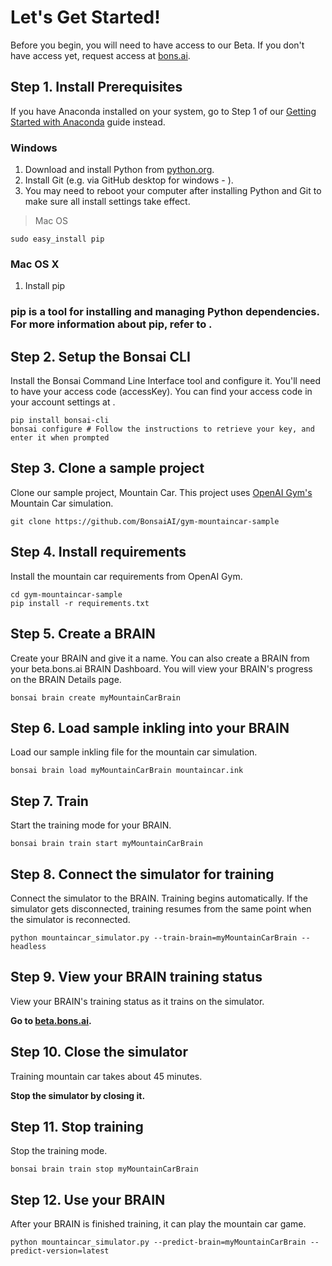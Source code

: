 # Let's Get Started!

Before you begin, you will need to have access to our Beta. If you don't have access yet, request access at [bons.ai][1].

## Step 1. Install Prerequisites

If you have Anaconda installed on your system, go to Step 1 of our [Getting Started with Anaconda][2] guide instead.

### Windows

1. Download and install Python from [python.org][3].
2. Install Git (e.g. via GitHub desktop for windows - ).
3. You may need to reboot your computer after installing Python and Git to make sure all install settings take effect.

> Mac OS

```
sudo easy_install pip
```

### Mac OS X

1. Install pip

### pip is a tool for installing and managing Python dependencies. For more information about pip, refer to .

## Step 2. Setup the Bonsai CLI

Install the Bonsai Command Line Interface tool and configure it. You'll need to have your access code (accessKey). You can find your access code in your account settings at .

```
pip install bonsai-cli
bonsai configure # Follow the instructions to retrieve your key, and enter it when prompted
```

## Step 3. Clone a sample project

Clone our sample project, Mountain Car. This project uses [OpenAI Gym's][4] Mountain Car simulation.

```
git clone https://github.com/BonsaiAI/gym-mountaincar-sample
```

## Step 4. Install requirements

Install the mountain car requirements from OpenAI Gym.

```
cd gym-mountaincar-sample
pip install -r requirements.txt
```

## Step 5. Create a BRAIN

Create your BRAIN and give it a name. You can also create a BRAIN from your beta.bons.ai BRAIN Dashboard. You will view your BRAIN's progress on the BRAIN Details page.

```
bonsai brain create myMountainCarBrain
```

## Step 6. Load sample inkling into your BRAIN

Load our sample inkling file for the mountain car simulation.

```
bonsai brain load myMountainCarBrain mountaincar.ink
```

## Step 7. Train

Start the training mode for your BRAIN.

```
bonsai brain train start myMountainCarBrain
```

## Step 8. Connect the simulator for training

Connect the simulator to the BRAIN. Training begins automatically. If the simulator gets disconnected, training resumes from the same point when the simulator is reconnected.

```
python mountaincar_simulator.py --train-brain=myMountainCarBrain --headless
```

## Step 9. View your BRAIN training status

View your BRAIN's training status as it trains on the simulator.

 **Go to [beta.bons.ai][5].**

## Step 10. Close the simulator

Training mountain car takes about 45 minutes.

**Stop the simulator by closing it.**

## Step 11. Stop training

Stop the training mode.

```
bonsai brain train stop myMountainCarBrain
```

## Step 12. Use your BRAIN

After your BRAIN is finished training, it can play the mountain car game.

```
python mountaincar_simulator.py --predict-brain=myMountainCarBrain --predict-version=latest
```

[1]: https://bons.ai
[2]: #getting-started-with-anaconda
[3]: https://www.python.org
[4]: https://gym.openai.com/envs/MountainCar-v0
[5]: https://beta.bons.ai
